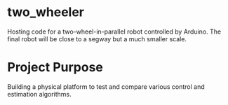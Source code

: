 # two_wheeler
Hosting code for a two-wheel-in-parallel robot controlled by Arduino. The final robot will be close to a segway but a much smaller scale.

# Project Purpose
Building a physical platform to test and compare various control and estimation algorithms.
